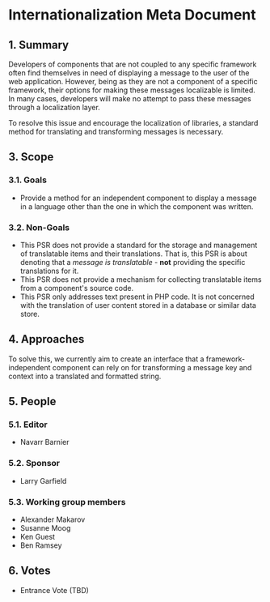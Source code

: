 # Internationalization Meta Document

## 1. Summary

Developers of components that are not coupled to any specific framework often find themselves in need of displaying a message to the user of the web application. However, being as they are not a component of a specific framework, their options for making these messages localizable is limited. In many cases, developers will make no attempt to pass these messages through a localization layer.

To resolve this issue and encourage the localization of libraries, a standard method for translating and transforming messages is necessary.

## 3. Scope

### 3.1. Goals

* Provide a method for an independent component to display a message in a language other than the one in which the component was written.

### 3.2. Non-Goals

* This PSR does not provide a standard for the storage and management of translatable items and their translations. That is, this PSR is about denoting that a _message is translatable_ - **not** providing the specific translations for it.
* This PSR does not provide a mechanism for collecting translatable items from a component's source code.
* This PSR only addresses text present in PHP code.  It is not concerned with the translation of user content stored in a database or similar data store.

## 4. Approaches

To solve this, we currently aim to create an interface that a framework-independent component can rely on for transforming a message key and context into a translated and formatted string.

## 5. People

### 5.1. Editor
* Navarr Barnier

### 5.2. Sponsor
* Larry Garfield

### 5.3. Working group members
* Alexander Makarov
* Susanne Moog
* Ken Guest
* Ben Ramsey

## 6. Votes

* Entrance Vote (TBD)
